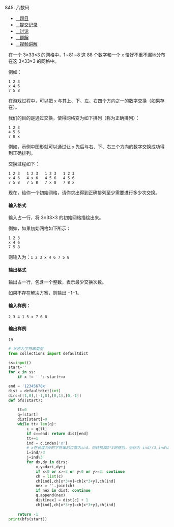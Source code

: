 845. 八数码

-   [   题目](https://www.acwing.com/problem/content/description/847/)
-   [   提交记录](https://www.acwing.com/problem/content/submission/847/)
-   [   讨论](https://www.acwing.com/problem/content/discussion/index/847/1/)
-   [   题解](https://www.acwing.com/problem/content/solution/847/1/)
-   [   视频讲解](https://www.acwing.com/problem/content/video/847/)

  


在一个 3×33×3 的网格中，1∼81∼8 这 88 个数字和一个 `x` 恰好不重不漏地分布在这 3×33×3 的网格中。

例如：

```
1 2 3
x 4 6
7 5 8
```

在游戏过程中，可以把 `x` 与其上、下、左、右四个方向之一的数字交换（如果存在）。

我们的目的是通过交换，使得网格变为如下排列（称为正确排列）：

```
1 2 3
4 5 6
7 8 x
```

例如，示例中图形就可以通过让 `x` 先后与右、下、右三个方向的数字交换成功得到正确排列。

交换过程如下：

```
1 2 3   1 2 3   1 2 3   1 2 3
x 4 6   4 x 6   4 5 6   4 5 6
7 5 8   7 5 8   7 x 8   7 8 x
```

现在，给你一个初始网格，请你求出得到正确排列至少需要进行多少次交换。

#### 输入格式

输入占一行，将 3×33×3 的初始网格描绘出来。

例如，如果初始网格如下所示：

```
1 2 3 
x 4 6 
7 5 8 
```

则输入为：`1 2 3 x 4 6 7 5 8`

#### 输出格式

输出占一行，包含一个整数，表示最少交换次数。

如果不存在解决方案，则输出 −1−1。

#### 输入样例：

```
2 3 4 1 5 x 7 6 8
```

#### 输出样例

```
19
```

```py
# 状态为字符串类型
from collections import defaultdict

ss=input()
start=''
for x in ss:
    if x != ' ': start+=x

end = '12345678x'
dist = defaultdict(int)
dirs=[[1,0],[-1,0],[0,1],[0,-1]]
def bfs(start):
    
    tt=0
    q=[start]
    dist[start]=0
    while tt< len(q):
        c = q[tt]
        if c==end: return dist[end]
        tt+=1
        ind = c.index('x')
        # x在长度为9的字符串的位置为ind，则转换成3*3网格后，坐标为 ind//3,ind%3
        i=ind//3
        j=ind%3
        for dx,dy in dirs:
            x,y=dx+i,dy+j
            if x<0 or x>=3 or y<0 or y>=3: continue
            ch = list(c)
            ch[ind],ch[x*3+y]=ch[x*3+y],ch[ind]
            nex = ''.join(ch)
            if nex in dist: continue
            q.append(nex)
            dist[nex] = dist[c] + 1
            ch[ind],ch[x*3+y]=ch[x*3+y],ch[ind]
            
    return -1
print(bfs(start))
    
    

